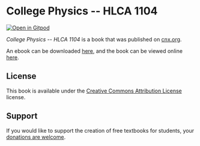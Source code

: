 # College Physics -- HLCA 1104

[![Open in Gitpod](https://gitpod.io/button/open-in-gitpod.svg)](https://gitpod.io/from-referrer/)

_College Physics -- HLCA 1104_ is a book that was published on [cnx.org](https://cnx.org/).

An ebook can be downloaded [here](https://github.com/cnx-user-books/cnxbook-college-physics-hlca-1104/releases/latest), and the book can be viewed online [here](https://github.com/cnx-user-books/cnxbook-college-physics-hlca-1104/releases/latest).

## License
This book is available under the [Creative Commons Attribution License](./LICENSE) license.

## Support
If you would like to support the creation of free textbooks for students, your [donations are welcome](https://riceconnect.rice.edu/donation/support-openstax-banner).
